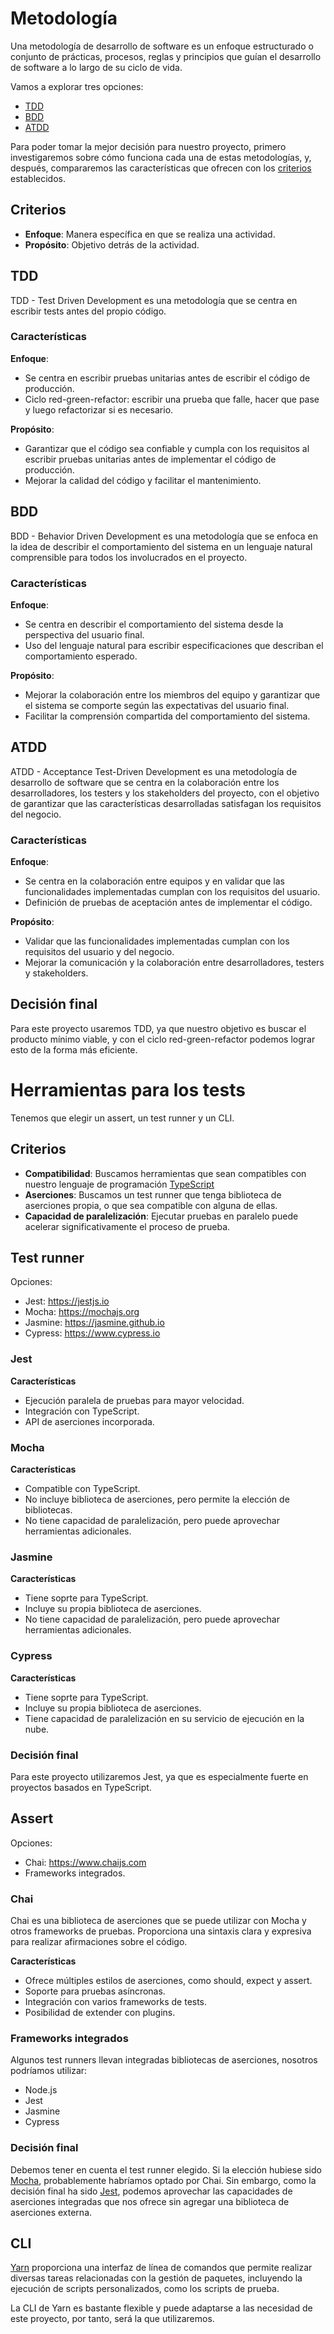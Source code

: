 # Metodología
Una metodología de desarrollo de software es un enfoque estructurado o conjunto
de prácticas, procesos, reglas y principios que guían el desarrollo de software
a lo largo de su ciclo de vida.

Vamos a explorar tres opciones:
* [TDD](#tdd)
* [BDD](#bdd)
* [ATDD](#atdd)

Para poder tomar la mejor decisión para nuestro proyecto, primero
investigaremos sobre cómo funciona cada una de estas metodologías, y, después,
compararemos las características que ofrecen con los [criterios](#criterios)
establecidos.

## Criterios
- **Enfoque**: Manera específica en que se realiza una actividad.
- **Propósito**: Objetivo detrás de la actividad.

## TDD
TDD - Test Driven Development es una metodología que se centra en escribir
tests antes del propio código.

### Características
**Enfoque**:
- Se centra en escribir pruebas unitarias antes de escribir el código de
producción.
- Ciclo red-green-refactor: escribir una prueba que falle, hacer que pase y
luego refactorizar si es necesario.

**Propósito**:
- Garantizar que el código sea confiable y cumpla con los requisitos al
escribir pruebas unitarias antes de implementar el código de producción.
- Mejorar la calidad del código y facilitar el mantenimiento.

## BDD
BDD - Behavior Driven Development es una metodología que se enfoca en la idea
de describir el comportamiento del sistema en un lenguaje natural comprensible
para todos los involucrados en el proyecto.

### Características
**Enfoque**:
- Se centra en describir el comportamiento del sistema desde la perspectiva del
usuario final.
- Uso del lenguaje natural para escribir especificaciones que describan el
comportamiento esperado.

**Propósito**:
-  Mejorar la colaboración entre los miembros del equipo y garantizar que el
sistema se comporte según las expectativas del usuario final.
- Facilitar la comprensión compartida del comportamiento del sistema.

## ATDD
ATDD - Acceptance Test-Driven Development es una metodología de desarrollo de
software que se centra en la colaboración entre los desarrolladores, los
testers y los stakeholders del proyecto, con el objetivo de garantizar que las
características desarrolladas satisfagan los requisitos del negocio.

### Características
**Enfoque**:
- Se centra en la colaboración entre equipos y en validar que las
funcionalidades implementadas cumplan con los requisitos del usuario.
- Definición de pruebas de aceptación antes de implementar el código.

**Propósito**:
- Validar que las funcionalidades implementadas cumplan con los requisitos del
usuario y del negocio.
- Mejorar la comunicación y la colaboración entre desarrolladores, testers y
stakeholders.

## Decisión final
Para este proyecto usaremos TDD, ya que nuestro objetivo es buscar el producto
mínimo viable, y con el ciclo red-green-refactor podemos lograr esto de la
forma más eficiente.


# Herramientas para los tests
Tenemos que elegir un assert, un test runner y un CLI.

## Criterios
- **Compatibilidad**: Buscamos herramientas que sean compatibles con nuestro
lenguaje de programación [TypeScript](../iv.yaml)
- **Aserciones**: Buscamos un test runner que tenga biblioteca de aserciones
propia, o que sea compatible con alguna de ellas.
- **Capacidad de paralelización**: Ejecutar pruebas en paralelo puede acelerar
significativamente el proceso de prueba.


## Test runner
Opciones:
* Jest: https://jestjs.io
* Mocha: https://mochajs.org
* Jasmine: https://jasmine.github.io
* Cypress: https://www.cypress.io

### Jest
**Características**
* Ejecución paralela de pruebas para mayor velocidad.
* Integración con TypeScript.
* API de aserciones incorporada.

### Mocha
**Características**
* Compatible con TypeScript.
* No incluye biblioteca de aserciones, pero permite la elección de bibliotecas.
* No tiene capacidad de paralelización, pero puede aprovechar herramientas
adicionales.

### Jasmine
**Características**
* Tiene soprte para TypeScript.
* Incluye su propia biblioteca de aserciones.
* No tiene capacidad de paralelización, pero puede aprovechar herramientas
adicionales.

### Cypress
**Características**
* Tiene soprte para TypeScript.
* Incluye su propia biblioteca de aserciones.
* Tiene capacidad de paralelización en su servicio de ejecución en la nube.

### Decisión final
Para este proyecto utilizaremos Jest, ya que es especialmente fuerte en
proyectos basados en TypeScript.


## Assert
Opciones:
* Chai: https://www.chaijs.com
* Frameworks integrados.

### Chai
Chai es una biblioteca de aserciones que se puede utilizar con Mocha y otros
frameworks de pruebas. Proporciona una sintaxis clara y expresiva para realizar
afirmaciones sobre el código.

**Características**
* Ofrece múltiples estilos de aserciones, como should, expect y assert.
* Soporte para pruebas asíncronas.
* Integración con varios frameworks de tests.
* Posibilidad de extender con plugins.

### Frameworks integrados
Algunos test runners llevan integradas bibliotecas de aserciones, nosotros
podríamos utilizar:
- Node.js
- Jest
- Jasmine
- Cypress

### Decisión final
Debemos tener en cuenta el test runner elegido. Si la elección hubiese sido
[Mocha](#mocha), probablemente habríamos optado por Chai. Sin embargo, como la
decisión final ha sido [Jest](#jest), podemos aprovechar las capacidades de
aserciones integradas que nos ofrece sin agregar una biblioteca de aserciones
externa.

## CLI
[Yarn](gestor_dependencias.md) proporciona una interfaz de línea de comandos
que permite realizar diversas tareas relacionadas con la gestión de paquetes,
incluyendo la ejecución de scripts personalizados, como los scripts de prueba.

La CLI de Yarn es bastante flexible y puede adaptarse a las necesidad de este
proyecto, por tanto, será la que utilizaremos.